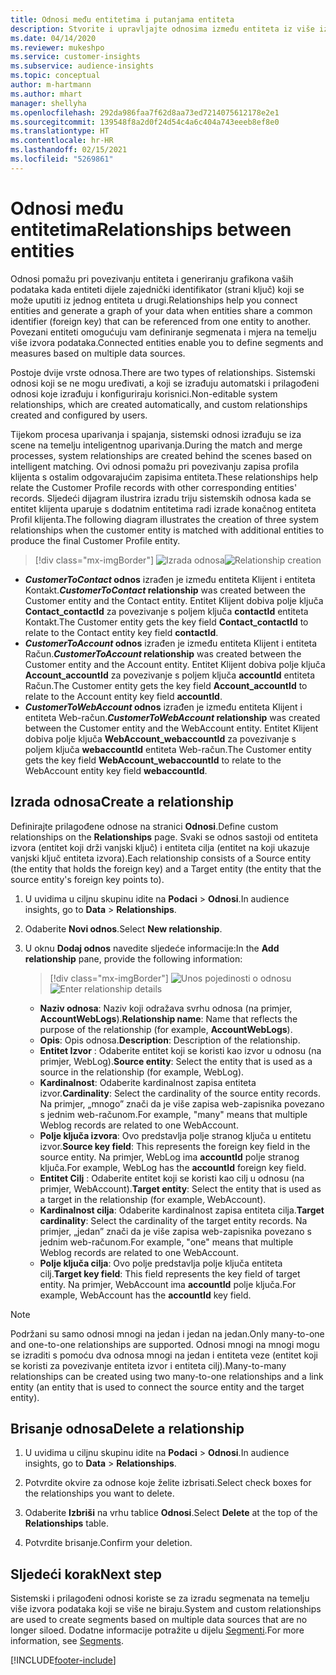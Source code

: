 ```yaml
---
title: Odnosi među entitetima i putanjama entiteta
description: Stvorite i upravljajte odnosima između entiteta iz više izvora podataka.
ms.date: 04/14/2020
ms.reviewer: mukeshpo
ms.service: customer-insights
ms.subservice: audience-insights
ms.topic: conceptual
author: m-hartmann
ms.author: mhart
manager: shellyha
ms.openlocfilehash: 292da986faa7f62d8aa73ed7214075612178e2e1
ms.sourcegitcommit: 139548f8a2d0f24d54c4a6c404a743eeeb8ef8e0
ms.translationtype: HT
ms.contentlocale: hr-HR
ms.lasthandoff: 02/15/2021
ms.locfileid: "5269861"
---
```

# <a name="relationships-between-entities"></a><span data-ttu-id="59db0-103">Odnosi među entitetima</span><span class="sxs-lookup"><span data-stu-id="59db0-103">Relationships between entities</span></span>

<span data-ttu-id="59db0-104">Odnosi pomažu pri povezivanju entiteta i generiranju grafikona vaših podataka kada entiteti dijele zajednički identifikator (strani ključ) koji se može uputiti iz jednog entiteta u drugi.</span><span class="sxs-lookup"><span data-stu-id="59db0-104">Relationships help you connect entities and generate a graph of your data when entities share a common identifier (foreign key) that can be referenced from one entity to another.</span></span> <span data-ttu-id="59db0-105">Povezani entiteti omogućuju vam definiranje segmenata i mjera na temelju više izvora podataka.</span><span class="sxs-lookup"><span data-stu-id="59db0-105">Connected entities enable you to define segments and measures based on multiple data sources.</span></span>

<span data-ttu-id="59db0-106">Postoje dvije vrste odnosa.</span><span class="sxs-lookup"><span data-stu-id="59db0-106">There are two types of relationships.</span></span> <span data-ttu-id="59db0-107">Sistemski odnosi koji se ne mogu uređivati, a koji se izrađuju automatski i prilagođeni odnosi koje izrađuju i konfiguriraju korisnici.</span><span class="sxs-lookup"><span data-stu-id="59db0-107">Non-editable system relationships, which are created automatically, and custom relationships created and configured by users.</span></span>

<span data-ttu-id="59db0-108">Tijekom procesa uparivanja i spajanja, sistemski odnosi izrađuju se iza scene na temelju inteligentnog uparivanja.</span><span class="sxs-lookup"><span data-stu-id="59db0-108">During the match and merge processes, system relationships are created behind the scenes based on intelligent matching.</span></span> <span data-ttu-id="59db0-109">Ovi odnosi pomažu pri povezivanju zapisa profila klijenta s ostalim odgovarajućim zapisima entiteta.</span><span class="sxs-lookup"><span data-stu-id="59db0-109">These relationships help relate the Customer Profile records with other corresponding entities' records.</span></span> <span data-ttu-id="59db0-110">Sljedeći dijagram ilustrira izradu triju sistemskih odnosa kada se entitet klijenta uparuje s dodatnim entitetima radi izrade konačnog entiteta Profil klijenta.</span><span class="sxs-lookup"><span data-stu-id="59db0-110">The following diagram illustrates the creation of three system relationships when the customer entity is matched with additional entities to produce the final Customer Profile entity.</span></span>

> [!div class="mx-imgBorder"]
> <span data-ttu-id="59db0-111">![Izrada odnosa](media/relationships-entities-merge.png "Izrada odnosa")</span><span class="sxs-lookup"><span data-stu-id="59db0-111">![Relationship creation](media/relationships-entities-merge.png "Relationship creation")</span></span>

- <span data-ttu-id="59db0-112">***CustomerToContact* odnos** izrađen je između entiteta Klijent i entiteta Kontakt.</span><span class="sxs-lookup"><span data-stu-id="59db0-112">***CustomerToContact* relationship** was created between the Customer entity and the Contact entity.</span></span> <span data-ttu-id="59db0-113">Entitet Klijent dobiva polje ključa **Contact_contactId** za povezivanje s poljem ključa **contactId** entiteta Kontakt.</span><span class="sxs-lookup"><span data-stu-id="59db0-113">The Customer entity gets the key field **Contact_contactId** to relate to the Contact entity key field **contactId**.</span></span>
- <span data-ttu-id="59db0-114">***CustomerToAccount* odnos** izrađen je između entiteta Klijent i entiteta Račun.</span><span class="sxs-lookup"><span data-stu-id="59db0-114">***CustomerToAccount* relationship** was created between the Customer entity and the Account entity.</span></span> <span data-ttu-id="59db0-115">Entitet Klijent dobiva polje ključa **Account_accountId** za povezivanje s poljem ključa **accountId** entiteta Račun.</span><span class="sxs-lookup"><span data-stu-id="59db0-115">The Customer entity gets the key field **Account_accountId** to relate to the Account entity key field **accountId**.</span></span>
- <span data-ttu-id="59db0-116">***CustomerToWebAccount* odnos** izrađen je između entiteta Klijent i entiteta Web-račun.</span><span class="sxs-lookup"><span data-stu-id="59db0-116">***CustomerToWebAccount* relationship** was created between the Customer entity and the WebAccount entity.</span></span> <span data-ttu-id="59db0-117">Entitet Klijent dobiva polje ključa **WebAccount_webaccountId** za povezivanje s poljem ključa **webaccountId** entiteta Web-račun.</span><span class="sxs-lookup"><span data-stu-id="59db0-117">The Customer entity gets the key field **WebAccount_webaccountId** to relate to the WebAccount entity key field **webaccountId**.</span></span>

## <a name="create-a-relationship"></a><span data-ttu-id="59db0-118">Izrada odnosa</span><span class="sxs-lookup"><span data-stu-id="59db0-118">Create a relationship</span></span>

<span data-ttu-id="59db0-119">Definirajte prilagođene odnose na stranici **Odnosi**.</span><span class="sxs-lookup"><span data-stu-id="59db0-119">Define custom relationships on the **Relationships** page.</span></span> <span data-ttu-id="59db0-120">Svaki se odnos sastoji od entiteta izvora (entitet koji drži vanjski ključ) i entiteta cilja (entitet na koji ukazuje vanjski ključ entiteta izvora).</span><span class="sxs-lookup"><span data-stu-id="59db0-120">Each relationship consists of a Source entity (the entity that holds the foreign key) and a Target entity (the entity that the source entity's foreign key points to).</span></span>

1. <span data-ttu-id="59db0-121">U uvidima u ciljnu skupinu idite na **Podaci** > **Odnosi**.</span><span class="sxs-lookup"><span data-stu-id="59db0-121">In audience insights, go to **Data** > **Relationships**.</span></span>

2. <span data-ttu-id="59db0-122">Odaberite **Novi odnos**.</span><span class="sxs-lookup"><span data-stu-id="59db0-122">Select **New relationship**.</span></span>

3. <span data-ttu-id="59db0-123">U oknu **Dodaj odnos** navedite sljedeće informacije:</span><span class="sxs-lookup"><span data-stu-id="59db0-123">In the **Add relationship** pane, provide the following information:</span></span>

   > [!div class="mx-imgBorder"]
   > <span data-ttu-id="59db0-124">![Unos pojedinosti o odnosu](media/relationships-add.png "Unos pojedinosti o odnosu")</span><span class="sxs-lookup"><span data-stu-id="59db0-124">![Enter relationship details](media/relationships-add.png "Enter relationship details")</span></span>

   - <span data-ttu-id="59db0-125">**Naziv odnosa**: Naziv koji odražava svrhu odnosa (na primjer, **AccountWebLogs**).</span><span class="sxs-lookup"><span data-stu-id="59db0-125">**Relationship name**: Name that reflects the purpose of the relationship (for example, **AccountWebLogs**).</span></span>
   - <span data-ttu-id="59db0-126">**Opis**: Opis odnosa.</span><span class="sxs-lookup"><span data-stu-id="59db0-126">**Description**: Description of the relationship.</span></span>
   - <span data-ttu-id="59db0-127">**Entitet Izvor** : Odaberite entitet koji se koristi kao izvor u odnosu (na primjer, WebLog).</span><span class="sxs-lookup"><span data-stu-id="59db0-127">**Source entity**: Select the entity that is used as a source in the relationship (for example, WebLog).</span></span>
   - <span data-ttu-id="59db0-128">**Kardinalnost**: Odaberite kardinalnost zapisa entiteta izvor.</span><span class="sxs-lookup"><span data-stu-id="59db0-128">**Cardinality**: Select the cardinality of the source entity records.</span></span> <span data-ttu-id="59db0-129">Na primjer, „mnogo” znači da je više zapisa web-zapisnika povezano s jednim web-računom.</span><span class="sxs-lookup"><span data-stu-id="59db0-129">For example, "many" means that multiple Weblog records are related to one WebAccount.</span></span>
   - <span data-ttu-id="59db0-130">**Polje ključa izvora**: Ovo predstavlja polje stranog ključa u entitetu izvor.</span><span class="sxs-lookup"><span data-stu-id="59db0-130">**Source key field**: This represents the foreign key field in the source entity.</span></span> <span data-ttu-id="59db0-131">Na primjer, WebLog ima **accountId** polje stranog ključa.</span><span class="sxs-lookup"><span data-stu-id="59db0-131">For example, WebLog has the **accountId** foreign key field.</span></span>
   - <span data-ttu-id="59db0-132">**Entitet Cilj** : Odaberite entitet koji se koristi kao cilj u odnosu (na primjer, WebAccount).</span><span class="sxs-lookup"><span data-stu-id="59db0-132">**Target entity**: Select the entity that is used as a target in the relationship (for example, WebAccount).</span></span>
   - <span data-ttu-id="59db0-133">**Kardinalnost cilja**: Odaberite kardinalnost zapisa entiteta cilja.</span><span class="sxs-lookup"><span data-stu-id="59db0-133">**Target cardinality**: Select the cardinality of the target entity records.</span></span> <span data-ttu-id="59db0-134">Na primjer, „jedan” znači da je više zapisa web-zapisnika povezano s jednim web-računom.</span><span class="sxs-lookup"><span data-stu-id="59db0-134">For example, "one" means that multiple Weblog records are related to one WebAccount.</span></span>
   - <span data-ttu-id="59db0-135">**Polje ključa cilja**: Ovo polje predstavlja polje ključa entiteta cilj.</span><span class="sxs-lookup"><span data-stu-id="59db0-135">**Target key field**: This field represents the key field of target entity.</span></span> <span data-ttu-id="59db0-136">Na primjer, WebAccount ima **accountId** polje ključa.</span><span class="sxs-lookup"><span data-stu-id="59db0-136">For example, WebAccount has the **accountId** key field.</span></span>

> [!NOTE]
> <span data-ttu-id="59db0-137">Podržani su samo odnosi mnogi na jedan i jedan na jedan.</span><span class="sxs-lookup"><span data-stu-id="59db0-137">Only many-to-one and one-to-one relationships are supported.</span></span> <span data-ttu-id="59db0-138">Odnosi mnogi na mnogi mogu se izraditi s pomoću dva odnosa mnogi na jedan i entiteta veze (entitet koji se koristi za povezivanje entiteta izvor i entiteta cilj).</span><span class="sxs-lookup"><span data-stu-id="59db0-138">Many-to-many relationships can be created using two many-to-one relationships and a link entity (an entity that is used to connect the source entity and the target entity).</span></span>

## <a name="delete-a-relationship"></a><span data-ttu-id="59db0-139">Brisanje odnosa</span><span class="sxs-lookup"><span data-stu-id="59db0-139">Delete a relationship</span></span>

1. <span data-ttu-id="59db0-140">U uvidima u ciljnu skupinu idite na **Podaci** > **Odnosi**.</span><span class="sxs-lookup"><span data-stu-id="59db0-140">In audience insights, go to **Data** > **Relationships**.</span></span>

2. <span data-ttu-id="59db0-141">Potvrdite okvire za odnose koje želite izbrisati.</span><span class="sxs-lookup"><span data-stu-id="59db0-141">Select check boxes for the relationships you want to delete.</span></span>

3. <span data-ttu-id="59db0-142">Odaberite **Izbriši** na vrhu tablice **Odnosi**.</span><span class="sxs-lookup"><span data-stu-id="59db0-142">Select **Delete** at the top of the **Relationships** table.</span></span>

4. <span data-ttu-id="59db0-143">Potvrdite brisanje.</span><span class="sxs-lookup"><span data-stu-id="59db0-143">Confirm your deletion.</span></span>

## <a name="next-step"></a><span data-ttu-id="59db0-144">Sljedeći korak</span><span class="sxs-lookup"><span data-stu-id="59db0-144">Next step</span></span>

<span data-ttu-id="59db0-145">Sistemski i prilagođeni odnosi koriste se za izradu segmenata na temelju više izvora podataka koji se više ne biraju.</span><span class="sxs-lookup"><span data-stu-id="59db0-145">System and custom relationships are used to create segments based on multiple data sources that are no longer siloed.</span></span> <span data-ttu-id="59db0-146">Dodatne informacije potražite u dijelu [Segmenti](segments.md).</span><span class="sxs-lookup"><span data-stu-id="59db0-146">For more information, see [Segments](segments.md).</span></span>


[!INCLUDE[footer-include](../includes/footer-banner.md)]